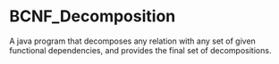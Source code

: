 # BCNF_Decomposition
A java program that decomposes any relation with any set of given functional dependencies, and provides the final set of decompositions.
